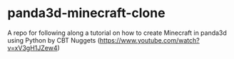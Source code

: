 # panda3d-minecraft-clone
A repo for following along a tutorial on how to create Minecraft in panda3d using Python by CBT Nuggets (https://www.youtube.com/watch?v=xV3gH1JZew4)
